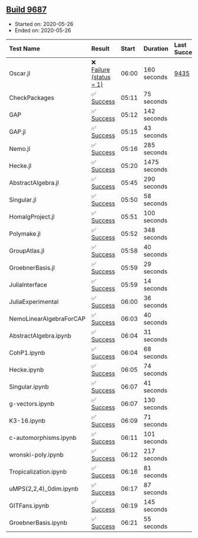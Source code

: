 ## [Build 9687](https://oscarci.mathematik.uni-kl.de/job/oscar/9687/)

* Started on: 2020-05-26
* Ended on: 2020-05-26

| Test Name    | Result | Start | Duration | Last Success | First Failure |
|:-------------|:-------|:------|:---------|:-------------|:--------------|
| Oscar.jl | ❌ [Failure (status = 1)](https://oscarci.mathematik.uni-kl.de/job/oscar/9687/artifact/logs/build-9687/Oscar.jl.log) | 06:00 | 160 seconds | [9435](https://oscarci.mathematik.uni-kl.de/job/oscar/9435/) | [9436](https://oscarci.mathematik.uni-kl.de/job/oscar/9436/) |
| CheckPackages | ✅ [Success](https://oscarci.mathematik.uni-kl.de/job/oscar/9687/artifact/logs/build-9687/CheckPackages.log) | 05:11 | 75 seconds |  |  |
| GAP | ✅ [Success](https://oscarci.mathematik.uni-kl.de/job/oscar/9687/artifact/logs/build-9687/GAP.log) | 05:12 | 142 seconds |  |  |
| GAP.jl | ✅ [Success](https://oscarci.mathematik.uni-kl.de/job/oscar/9687/artifact/logs/build-9687/GAP.jl.log) | 05:15 | 43 seconds |  |  |
| Nemo.jl | ✅ [Success](https://oscarci.mathematik.uni-kl.de/job/oscar/9687/artifact/logs/build-9687/Nemo.jl.log) | 05:16 | 285 seconds |  |  |
| Hecke.jl | ✅ [Success](https://oscarci.mathematik.uni-kl.de/job/oscar/9687/artifact/logs/build-9687/Hecke.jl.log) | 05:20 | 1475 seconds |  |  |
| AbstractAlgebra.jl | ✅ [Success](https://oscarci.mathematik.uni-kl.de/job/oscar/9687/artifact/logs/build-9687/AbstractAlgebra.jl.log) | 05:45 | 290 seconds |  |  |
| Singular.jl | ✅ [Success](https://oscarci.mathematik.uni-kl.de/job/oscar/9687/artifact/logs/build-9687/Singular.jl.log) | 05:50 | 58 seconds |  |  |
| HomalgProject.jl | ✅ [Success](https://oscarci.mathematik.uni-kl.de/job/oscar/9687/artifact/logs/build-9687/HomalgProject.jl.log) | 05:51 | 100 seconds |  |  |
| Polymake.jl | ✅ [Success](https://oscarci.mathematik.uni-kl.de/job/oscar/9687/artifact/logs/build-9687/Polymake.jl.log) | 05:52 | 348 seconds |  |  |
| GroupAtlas.jl | ✅ [Success](https://oscarci.mathematik.uni-kl.de/job/oscar/9687/artifact/logs/build-9687/GroupAtlas.jl.log) | 05:58 | 40 seconds |  |  |
| GroebnerBasis.jl | ✅ [Success](https://oscarci.mathematik.uni-kl.de/job/oscar/9687/artifact/logs/build-9687/GroebnerBasis.jl.log) | 05:59 | 29 seconds |  |  |
| JuliaInterface | ✅ [Success](https://oscarci.mathematik.uni-kl.de/job/oscar/9687/artifact/logs/build-9687/JuliaInterface.log) | 05:59 | 14 seconds |  |  |
| JuliaExperimental | ✅ [Success](https://oscarci.mathematik.uni-kl.de/job/oscar/9687/artifact/logs/build-9687/JuliaExperimental.log) | 06:00 | 36 seconds |  |  |
| NemoLinearAlgebraForCAP | ✅ [Success](https://oscarci.mathematik.uni-kl.de/job/oscar/9687/artifact/logs/build-9687/NemoLinearAlgebraForCAP.log) | 06:03 | 40 seconds |  |  |
| AbstractAlgebra.ipynb | ✅ [Success](https://oscarci.mathematik.uni-kl.de/job/oscar/9687/artifact/logs/build-9687/AbstractAlgebra.ipynb.log) | 06:04 | 31 seconds |  |  |
| CohP1.ipynb | ✅ [Success](https://oscarci.mathematik.uni-kl.de/job/oscar/9687/artifact/logs/build-9687/CohP1.ipynb.log) | 06:04 | 68 seconds |  |  |
| Hecke.ipynb | ✅ [Success](https://oscarci.mathematik.uni-kl.de/job/oscar/9687/artifact/logs/build-9687/Hecke.ipynb.log) | 06:05 | 74 seconds |  |  |
| Singular.ipynb | ✅ [Success](https://oscarci.mathematik.uni-kl.de/job/oscar/9687/artifact/logs/build-9687/Singular.ipynb.log) | 06:07 | 41 seconds |  |  |
| g-vectors.ipynb | ✅ [Success](https://oscarci.mathematik.uni-kl.de/job/oscar/9687/artifact/logs/build-9687/g-vectors.ipynb.log) | 06:07 | 130 seconds |  |  |
| K3-16.ipynb | ✅ [Success](https://oscarci.mathematik.uni-kl.de/job/oscar/9687/artifact/logs/build-9687/K3-16.ipynb.log) | 06:09 | 71 seconds |  |  |
| c-automorphisms.ipynb | ✅ [Success](https://oscarci.mathematik.uni-kl.de/job/oscar/9687/artifact/logs/build-9687/c-automorphisms.ipynb.log) | 06:11 | 101 seconds |  |  |
| wronski-poly.ipynb | ✅ [Success](https://oscarci.mathematik.uni-kl.de/job/oscar/9687/artifact/logs/build-9687/wronski-poly.ipynb.log) | 06:12 | 217 seconds |  |  |
| Tropicalization.ipynb | ✅ [Success](https://oscarci.mathematik.uni-kl.de/job/oscar/9687/artifact/logs/build-9687/Tropicalization.ipynb.log) | 06:16 | 81 seconds |  |  |
| uMPS(2,2,4)_0dim.ipynb | ✅ [Success](https://oscarci.mathematik.uni-kl.de/job/oscar/9687/artifact/logs/build-9687/uMPS-2-2-4-_0dim.ipynb.log) | 06:17 | 87 seconds |  |  |
| GITFans.ipynb | ✅ [Success](https://oscarci.mathematik.uni-kl.de/job/oscar/9687/artifact/logs/build-9687/GITFans.ipynb.log) | 06:19 | 145 seconds |  |  |
| GroebnerBasis.ipynb | ✅ [Success](https://oscarci.mathematik.uni-kl.de/job/oscar/9687/artifact/logs/build-9687/GroebnerBasis.ipynb.log) | 06:21 | 55 seconds |  |  |
